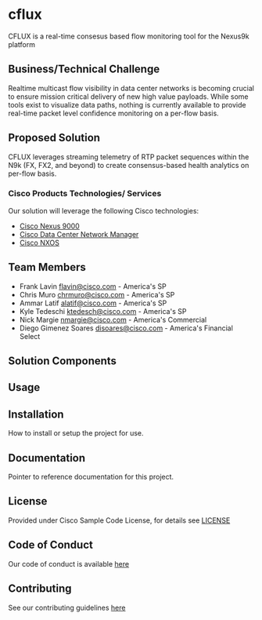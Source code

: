 # cflux

CFLUX is a real-time consesus based flow monitoring tool for the Nexus9k platform


## Business/Technical Challenge

Realtime multicast flow visibility in data center networks is becoming crucial to ensure mission critical delivery of new high value payloads. While some tools exist to visualize data paths, nothing is currently available to provide real-time packet level confidence monitoring on a per-flow basis.


## Proposed Solution

CFLUX leverages streaming telemetry of RTP packet sequences within the N9k (FX, FX2, and beyond) to create consensus-based health analytics on per-flow basis.


### Cisco Products Technologies/ Services

Our solution will leverage the following Cisco technologies:

* [Cisco Nexus 9000](https://www.cisco.com/c/en/us/products/switches/nexus-9000-series-switches/index.html)
* [Cisco Data Center Network Manager](https://www.cisco.com/c/en/us/products/cloud-systems-management/prime-data-center-network-manager/index.html)
* [Cisco NXOS](https://www.cisco.com/c/en/us/products/ios-nx-os-software/nx-os/index.html)


## Team Members

* Frank Lavin <flavin@cisco.com> - America's SP 
* Chris Muro <chrmuro@cisco.com> - America's SP 
* Ammar Latif <alatif@cisco.com> - America's SP 
* Kyle Tedeschi <ktedesch@cisco.com> - America's SP 
* Nick Margie <nmargie@cisco.com> - America's Commercial
* Diego Gimenez Soares <disoares@cisco.com> - America's Financial Select


## Solution Components


<!-- This does not need to be completed during the initial submission phase  

Provide a brief overview of the components involved with this project. e.g Python /  -->


## Usage

<!-- This does not need to be completed during the initial submission phase  

Provide a brief overview of how to use the solution  -->



## Installation

How to install or setup the project for use.


## Documentation

Pointer to reference documentation for this project.


## License

Provided under Cisco Sample Code License, for details see [LICENSE](./LICENSE.md)

## Code of Conduct

Our code of conduct is available [here](./CODE_OF_CONDUCT.md)

## Contributing

See our contributing guidelines [here](./CONTRIBUTING.md)
